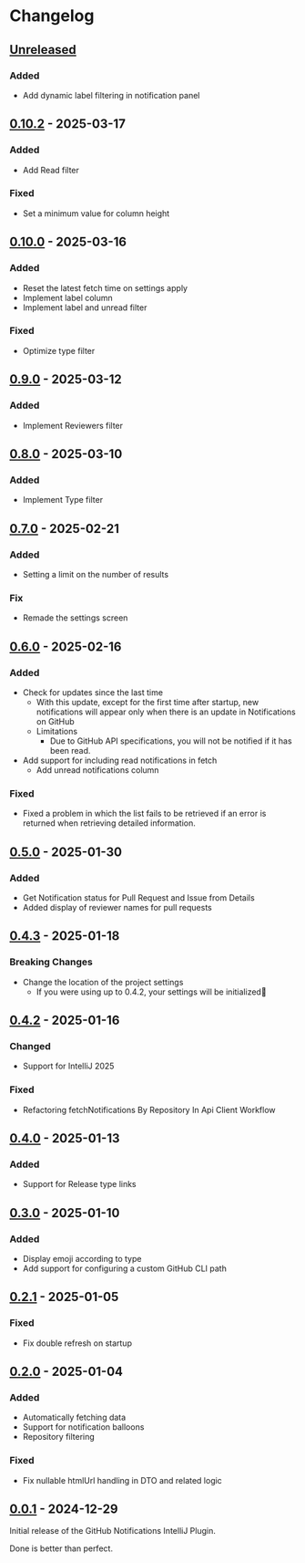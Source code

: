 <!-- Keep a Changelog guide -> https://keepachangelog.com -->

# Changelog

## [Unreleased]

### Added

- Add dynamic label filtering in notification panel

## [0.10.2] - 2025-03-17

### Added

- Add Read filter

### Fixed

- Set a minimum value for column height

## [0.10.0] - 2025-03-16

### Added

- Reset the latest fetch time on settings apply
- Implement label column
- Implement label and unread filter

### Fixed

- Optimize type filter

## [0.9.0] - 2025-03-12

### Added

- Implement Reviewers filter

## [0.8.0] - 2025-03-10

### Added

- Implement Type filter

## [0.7.0] - 2025-02-21

### Added

- Setting a limit on the number of results

### Fix

- Remade the settings screen

## [0.6.0] - 2025-02-16

### Added

- Check for updates since the last time
  - With this update, except for the first time after startup, new notifications will appear only when there is an update in Notifications on GitHub
  - Limitations
    - Due to GitHub API specifications, you will not be notified if it has been read.
- Add support for including read notifications in fetch
  - Add unread notifications column

### Fixed

- Fixed a problem in which the list fails to be retrieved if an error is returned when retrieving detailed information.

## [0.5.0] - 2025-01-30

### Added

- Get Notification status for Pull Request and Issue from Details
- Added display of reviewer names for pull requests

## [0.4.3] - 2025-01-18

### Breaking Changes

- Change the location of the project settings
  - If you were using up to 0.4.2, your settings will be initialized🙇

## [0.4.2] - 2025-01-16

### Changed

- Support for IntelliJ 2025

### Fixed

- Refactoring fetchNotifications By Repository In Api Client Workflow

## [0.4.0] - 2025-01-13

### Added

- Support for Release type links

## [0.3.0] - 2025-01-10

### Added

- Display emoji according to type
- Add support for configuring a custom GitHub CLI path

## [0.2.1] - 2025-01-05

### Fixed

- Fix double refresh on startup

## [0.2.0] - 2025-01-04

### Added

- Automatically fetching data
- Support for notification balloons
- Repository filtering

### Fixed

- Fix nullable htmlUrl handling in DTO and related logic

## [0.0.1] - 2024-12-29

Initial release of the GitHub Notifications IntelliJ Plugin.

Done is better than perfect.

[Unreleased]: https://github.com/naoyukik/intellij-plugin-github-notifications/compare/v0.10.2...HEAD
[0.10.2]: https://github.com/naoyukik/intellij-plugin-github-notifications/compare/v0.10.0...v0.10.2
[0.10.0]: https://github.com/naoyukik/intellij-plugin-github-notifications/compare/v0.9.0...v0.10.0
[0.9.0]: https://github.com/naoyukik/intellij-plugin-github-notifications/compare/v0.8.0...v0.9.0
[0.8.0]: https://github.com/naoyukik/intellij-plugin-github-notifications/compare/v0.7.0...v0.8.0
[0.7.0]: https://github.com/naoyukik/intellij-plugin-github-notifications/compare/v0.6.0...v0.7.0
[0.6.0]: https://github.com/naoyukik/intellij-plugin-github-notifications/compare/v0.5.0...v0.6.0
[0.5.0]: https://github.com/naoyukik/intellij-plugin-github-notifications/compare/v0.4.3...v0.5.0
[0.4.3]: https://github.com/naoyukik/intellij-plugin-github-notifications/compare/v0.4.2...v0.4.3
[0.4.2]: https://github.com/naoyukik/intellij-plugin-github-notifications/compare/v0.4.0...v0.4.2
[0.4.0]: https://github.com/naoyukik/intellij-plugin-github-notifications/compare/v0.3.0...v0.4.0
[0.3.0]: https://github.com/naoyukik/intellij-plugin-github-notifications/compare/v0.2.1...v0.3.0
[0.2.1]: https://github.com/naoyukik/intellij-plugin-github-notifications/compare/v0.2.0...v0.2.1
[0.2.0]: https://github.com/naoyukik/intellij-plugin-github-notifications/compare/v0.0.1...v0.2.0
[0.0.1]: https://github.com/naoyukik/intellij-plugin-github-notifications/commits/v0.0.1
